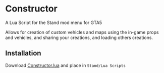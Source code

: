 # Constructor

A Lua Script for the Stand mod menu for GTA5

Allows for creation of custom vehicles and maps using the in-game props and vehicles, and sharing your creations, and loading others creations.

## Installation

Download [Constructor.lua](https://raw.githubusercontent.com/hexarobi/stand-lua-constructor/main/Constructor.lua) and place in `Stand/Lua Scripts`

